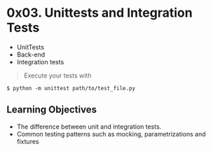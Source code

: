 # 0x03. Unittests and Integration Tests

* UnitTests
* Back-end
* Integration tests

> Execute your tests with
```
$ python -m unittest path/to/test_file.py
```

## Learning Objectives
* The difference between unit and integration tests.
* Common testing patterns such as mocking, parametrizations and fixtures


